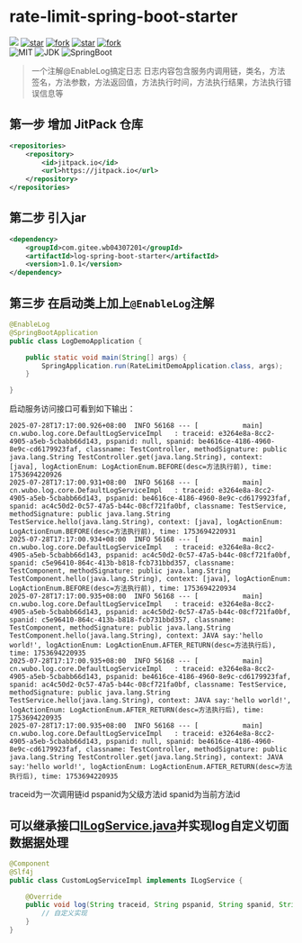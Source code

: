 # rate-limit-spring-boot-starter

[![](https://jitpack.io/v/com.gitee.wb04307201/log-spring-boot-starter.svg)](https://jitpack.io/#com.gitee.wb04307201/log-spring-boot-starter)
[![star](https://gitee.com/wb04307201/log-spring-boot-starter/badge/star.svg?theme=dark)](https://gitee.com/wb04307201/log-spring-boot-starter)
[![fork](https://gitee.com/wb04307201/log-spring-boot-starter/badge/fork.svg?theme=dark)](https://gitee.com/wb04307201/log-spring-boot-starter)
[![star](https://img.shields.io/github/stars/wb04307201/log-spring-boot-starter)](https://github.com/wb04307201/log-spring-boot-starter)
[![fork](https://img.shields.io/github/forks/wb04307201/log-spring-boot-starter)](https://github.com/wb04307201/log-spring-boot-starter)  
![MIT](https://img.shields.io/badge/License-Apache2.0-blue.svg) ![JDK](https://img.shields.io/badge/JDK-17+-green.svg) ![SpringBoot](https://img.shields.io/badge/Srping%20Boot-3+-green.svg)

> 一个注解@EnableLog搞定日志
> 日志内容包含服务内调用链，类名，方法签名，方法参数，方法返回值，方法执行时间，方法执行结果，方法执行错误信息等

## 第一步 增加 JitPack 仓库
```xml
<repositories>
    <repository>
        <id>jitpack.io</id>
        <url>https://jitpack.io</url>
    </repository>
</repositories>
```

## 第二步 引入jar
```xml
<dependency>
    <groupId>com.gitee.wb04307201</groupId>
    <artifactId>log-spring-boot-starter</artifactId>
    <version>1.0.1</version>
</dependency>
```

## 第三步 在启动类上加上`@EnableLog`注解
```java
@EnableLog
@SpringBootApplication
public class LogDemoApplication {

    public static void main(String[] args) {
        SpringApplication.run(RateLimitDemoApplication.class, args);
    }

}
```

启动服务访问接口可看到如下输出：
```
2025-07-28T17:17:00.926+08:00  INFO 56168 --- [           main] cn.wubo.log.core.DefaultLogServiceImpl   : traceid: e3264e8a-8cc2-4905-a5eb-5cbabb66d143, pspanid: null, spanid: be4616ce-4186-4960-8e9c-cd6179923faf, classname: TestController, methodSignature: public java.lang.String TestController.get(java.lang.String), context: [java], logActionEnum: LogActionEnum.BEFORE(desc=方法执行前), time: 1753694220926
2025-07-28T17:17:00.931+08:00  INFO 56168 --- [           main] cn.wubo.log.core.DefaultLogServiceImpl   : traceid: e3264e8a-8cc2-4905-a5eb-5cbabb66d143, pspanid: be4616ce-4186-4960-8e9c-cd6179923faf, spanid: ac4c50d2-0c57-47a5-b44c-08cf721fa0bf, classname: TestService, methodSignature: public java.lang.String TestService.hello(java.lang.String), context: [java], logActionEnum: LogActionEnum.BEFORE(desc=方法执行前), time: 1753694220931
2025-07-28T17:17:00.934+08:00  INFO 56168 --- [           main] cn.wubo.log.core.DefaultLogServiceImpl   : traceid: e3264e8a-8cc2-4905-a5eb-5cbabb66d143, pspanid: ac4c50d2-0c57-47a5-b44c-08cf721fa0bf, spanid: c5e96410-864c-413b-b818-fcb731bbd357, classname: TestComponent, methodSignature: public java.lang.String TestComponent.hello(java.lang.String), context: [java], logActionEnum: LogActionEnum.BEFORE(desc=方法执行前), time: 1753694220934
2025-07-28T17:17:00.935+08:00  INFO 56168 --- [           main] cn.wubo.log.core.DefaultLogServiceImpl   : traceid: e3264e8a-8cc2-4905-a5eb-5cbabb66d143, pspanid: ac4c50d2-0c57-47a5-b44c-08cf721fa0bf, spanid: c5e96410-864c-413b-b818-fcb731bbd357, classname: TestComponent, methodSignature: public java.lang.String TestComponent.hello(java.lang.String), context: JAVA say:'hello world!', logActionEnum: LogActionEnum.AFTER_RETURN(desc=方法执行后), time: 1753694220935
2025-07-28T17:17:00.935+08:00  INFO 56168 --- [           main] cn.wubo.log.core.DefaultLogServiceImpl   : traceid: e3264e8a-8cc2-4905-a5eb-5cbabb66d143, pspanid: be4616ce-4186-4960-8e9c-cd6179923faf, spanid: ac4c50d2-0c57-47a5-b44c-08cf721fa0bf, classname: TestService, methodSignature: public java.lang.String TestService.hello(java.lang.String), context: JAVA say:'hello world!', logActionEnum: LogActionEnum.AFTER_RETURN(desc=方法执行后), time: 1753694220935
2025-07-28T17:17:00.935+08:00  INFO 56168 --- [           main] cn.wubo.log.core.DefaultLogServiceImpl   : traceid: e3264e8a-8cc2-4905-a5eb-5cbabb66d143, pspanid: null, spanid: be4616ce-4186-4960-8e9c-cd6179923faf, classname: TestController, methodSignature: public java.lang.String TestController.get(java.lang.String), context: JAVA say:'hello world!', logActionEnum: LogActionEnum.AFTER_RETURN(desc=方法执行后), time: 1753694220935
```

traceid为一次调用链id
pspanid为父级方法id
spanid为当前方法id


## 可以继承接口[ILogService.java](src/main/java/cn/wubo/log/core/ILogService.java)并实现log自定义切面数据据处理

```java
@Component
@Slf4j
public class CustomLogServiceImpl implements ILogService {

    @Override
    public void log(String traceid, String pspanid, String spanid, String classname, String methodSignature, Object context, LogActionEnum logActionEnum) {
        // 自定义实现
    }
}
```





